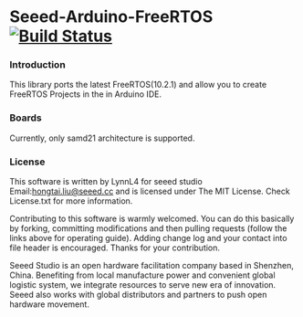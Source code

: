 # Seeed-Arduino-FreeRTOS  [![Build Status](https://travis-ci.com/Seeed-Studio/Seeed_Arduino_FreeRTOS.svg?branch=master)](https://travis-ci.com/Seeed-Studio/Seeed_Arduino_FreeRTOS)

### Introduction

This library ports the latest FreeRTOS(10.2.1) and allow you to create FreeRTOS Projects in the in Arduino IDE.

### Boards
  Currently, only samd21 architecture is supported.
### License
This software is written by LynnL4 for seeed studio
Email:hongtai.liu@seeed.cc and is licensed under The MIT License. Check License.txt for more information.

Contributing to this software is warmly welcomed. You can do this basically by
forking, committing modifications and then pulling requests (follow the links above
for operating guide). Adding change log and your contact into file header is encouraged.
Thanks for your contribution.

Seeed Studio is an open hardware facilitation company based in Shenzhen, China. 
Benefiting from local manufacture power and convenient global logistic system, 
we integrate resources to serve new era of innovation. Seeed also works with 
global distributors and partners to push open hardware movement.


